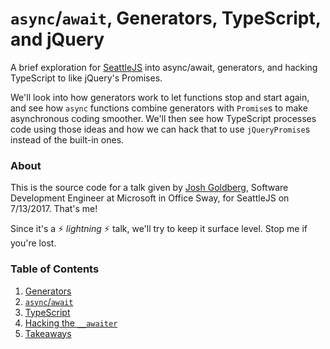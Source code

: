 # `async`/`await`, Generators, TypeScript, and jQuery

A brief exploration for [SeattleJS](https://github.com/seattlejs/seattlejs) into async/await, generators, and hacking TypeScript to like jQuery's Promises.

We'll look into how generators work to let functions stop and start again, and see how `async` functions combine generators with `Promise`s to make asynchronous coding smoother.
We'll then see how TypeScript processes code using those ideas and how we can hack that to use `jQueryPromise`s instead of the built-in ones.

### About

This is the source code for a talk given by [Josh Goldberg](http://joshuakgoldberg.com), Software Development Engineer at Microsoft in Office Sway, for SeattleJS on 7/13/2017.
That's me!

Since it's a :zap: _lightning_ :zap: talk, we'll try to keep it surface level.
Stop me if you're lost.

### Table of Contents

1. [Generators](./1.%20Generators.md)
2. [`async`/`await`](./2.%20async-await.md)
3. [TypeScript](./3.%20TypeScript.md)
4. [Hacking the `__awaiter`](./4.%20Hacking%20the%20awaiter.md)
5. [Takeaways](./5.%20Takeaways.md)

